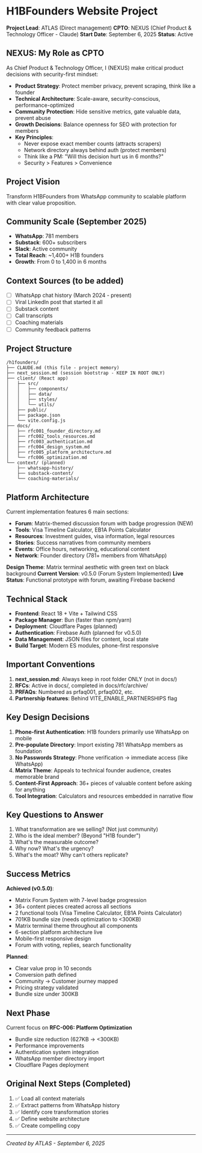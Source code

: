# H1BFounders Website Project
**Project Lead**: ATLAS (Direct management)
**CPTO**: NEXUS (Chief Product & Technology Officer - Claude)
**Start Date**: September 6, 2025
**Status**: Active

## NEXUS: My Role as CPTO
As Chief Product & Technology Officer, I (NEXUS) make critical product decisions with security-first mindset:
- **Product Strategy**: Protect member privacy, prevent scraping, think like a founder
- **Technical Architecture**: Scale-aware, security-conscious, performance-optimized
- **Community Protection**: Hide sensitive metrics, gate valuable data, prevent abuse
- **Growth Decisions**: Balance openness for SEO with protection for members
- **Key Principles**: 
  - Never expose exact member counts (attracts scrapers)
  - Network directory always behind auth (protect members)
  - Think like a PM: "Will this decision hurt us in 6 months?"
  - Security > Features > Convenience

## Project Vision
Transform H1BFounders from WhatsApp community to scalable platform with clear value proposition.

## Community Scale (September 2025)
- **WhatsApp**: 781 members
- **Substack**: 600+ subscribers
- **Slack**: Active community
- **Total Reach**: ~1,400+ H1B founders
- **Growth**: From 0 to 1,400 in 6 months

## Context Sources (to be added)
- [ ] WhatsApp chat history (March 2024 - present)
- [ ] Viral LinkedIn post that started it all
- [ ] Substack content
- [ ] Call transcripts
- [ ] Coaching materials
- [ ] Community feedback patterns

## Project Structure
```
/h1founders/
├── CLAUDE.md (this file - project memory)
├── next_session.md (session bootstrap - KEEP IN ROOT ONLY)
├── client/ (React app)
│   ├── src/
│   │   ├── components/
│   │   ├── data/
│   │   ├── styles/
│   │   └── utils/
│   ├── public/
│   ├── package.json
│   └── vite.config.js
├── docs/
│   ├── rfc001_founder_directory.md
│   ├── rfc002_tools_resources.md
│   ├── rfc003_authentication.md
│   ├── rfc004_design_system.md
│   ├── rfc005_platform_architecture.md
│   └── rfc006_optimization.md
└── context/ (planned)
    ├── whatsapp-history/
    ├── substack-content/
    └── coaching-materials/
```

## Platform Architecture
Current implementation features 6 main sections:
- **Forum**: Matrix-themed discussion forum with badge progression (NEW)
- **Tools**: Visa Timeline Calculator, EB1A Points Calculator
- **Resources**: Investment guides, visa information, legal resources  
- **Stories**: Success narratives from community members
- **Events**: Office hours, networking, educational content
- **Network**: Founder directory (781+ members from WhatsApp)

**Design Theme**: Matrix terminal aesthetic with green text on black background
**Current Version**: v0.5.0 (Forum System Implemented)
**Live Status**: Functional prototype with forum, awaiting Firebase backend

## Technical Stack
- **Frontend**: React 18 + Vite + Tailwind CSS
- **Package Manager**: Bun (faster than npm/yarn)
- **Deployment**: Cloudflare Pages (planned)
- **Authentication**: Firebase Auth (planned for v0.5.0)
- **Data Management**: JSON files for content, local state
- **Build Target**: Modern ES modules, phone-first responsive

## Important Conventions
1. **next_session.md**: Always keep in root folder ONLY (not in docs/)
2. **RFCs**: Active in docs/, completed in docs/rfc/archive/
3. **PRFAQs**: Numbered as prfaq001, prfaq002, etc.
4. **Partnership features**: Behind VITE_ENABLE_PARTNERSHIPS flag

## Key Design Decisions
1. **Phone-first Authentication**: H1B founders primarily use WhatsApp on mobile
2. **Pre-populate Directory**: Import existing 781 WhatsApp members as foundation
3. **No Passwords Strategy**: Phone verification → immediate access (like WhatsApp)
4. **Matrix Theme**: Appeals to technical founder audience, creates memorable brand
5. **Content-First Approach**: 36+ pieces of valuable content before asking for anything
6. **Tool Integration**: Calculators and resources embedded in narrative flow

## Key Questions to Answer
1. What transformation are we selling? (Not just community)
2. Who is the ideal member? (Beyond "H1B founder")
3. What's the measurable outcome?
4. Why now? What's the urgency?
5. What's the moat? Why can't others replicate?

## Success Metrics
**Achieved (v0.5.0)**:
- Matrix Forum System with 7-level badge progression
- 36+ content pieces created across all sections
- 2 functional tools (Visa Timeline Calculator, EB1A Points Calculator)  
- 701KB bundle size (needs optimization to <300KB)
- Matrix terminal theme throughout all components
- 6-section platform architecture live
- Mobile-first responsive design
- Forum with voting, replies, search functionality

**Planned**:
- Clear value prop in 10 seconds
- Conversion path defined
- Community → Customer journey mapped
- Pricing strategy validated
- Bundle size under 300KB

## Next Phase
Current focus on **RFC-006: Platform Optimization**
- Bundle size reduction (627KB → <300KB)
- Performance improvements
- Authentication system integration
- WhatsApp member directory import
- Cloudflare Pages deployment

## Original Next Steps (Completed)
1. ✅ Load all context materials
2. ✅ Extract patterns from WhatsApp history  
3. ✅ Identify core transformation stories
4. ✅ Define website architecture
5. ✅ Create compelling copy

---
*Created by ATLAS - September 6, 2025*